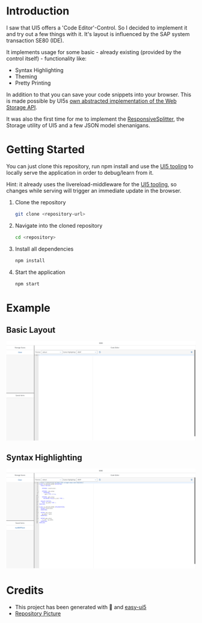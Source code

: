 # Introduction

I saw that UI5 offers a 'Code Editor'-Control. So I decided to implement it and try out a few things with it. It's layout is influenced by the SAP system transaction SE80 (IDE).

It implements usage for some basic - already existing (provided by the control itself) - functionality like:

* Syntax Highlighting
* Theming
* Pretty Printing

In addition to that you can save your code snippets into your browser. This is made possible by UI5s [own abstracted implementation of the Web Storage API](https://sapui5.hana.ondemand.com/#/api/module%3Asap%2Fui%2Futil%2FStorage).

It was also the first time for me to implement the [ResponsiveSplitter](https://sapui5.hana.ondemand.com/#/api/sap.ui.layout.ResponsiveSplitter), the Storage utility of UI5 and a few JSON model shenanigans.

# Getting Started
You can just clone this repository, run npm install and use the [UI5 tooling](https://github.com/SAP/ui5-tooling) to locally serve the application in order to debug/learn from it.

Hint: it already uses the livereload-middleware for the [UI5 tooling](https://github.com/SAP/ui5-tooling), so changes while serving will trigger an immediate update in the browser.

1. Clone the repository
    ```sh
    git clone <repository-url>
    ```
1. Navigate into the cloned repository 
    ```sh
    cd <repository>
    ```
1. Install all dependencies
    ```sh
    npm install
    ```
1. Start the application
    ```sh
    npm start
    ```

# Example

## Basic Layout

![](readme_src/UI5Example.png)

## Syntax Highlighting

![](readme_src/UI5ExampleABAP.png)

# Credits

* This project has been generated with 💙 and [easy-ui5](https://github.com/SAP)
* [Repository Picture](https://www.msc-mobile.com/blog/5-steps-how-to-convert-an-application-from-web-dynpro-to-sap-ui5.html)